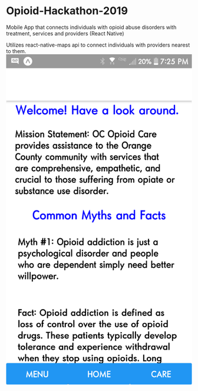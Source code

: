 # Opioid-Hackathon-2019
Mobile App that connects individuals with opioid abuse disorders with treatment, services and providers
(React Native)

Utilizes react-native-maps api to connect individuals with providers nearest to them. 
![Alt text](assets/s1.png?raw=true "Home")
